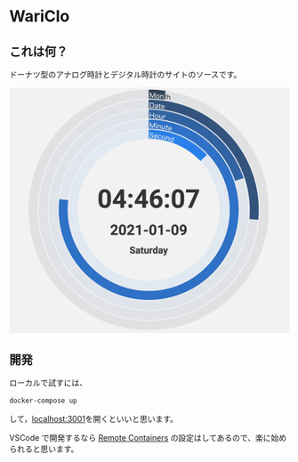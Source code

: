 # WariClo

## これは何？

ドーナツ型のアナログ時計とデジタル時計のサイトのソースです。

![サイトイメージ](./img/clock.png)

## 開発

ローカルで試すには、

```sh
docker-compose up
```

して，[localhost:3001](http://localhost:3001/)を開くといいと思います。

VSCode で開発するなら [Remote Containers](https://code.visualstudio.com/docs/remote/containers) の設定はしてあるので、楽に始められると思います。
